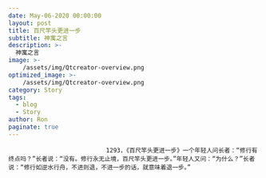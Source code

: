 ```yaml
---
date: May-06-2020 00:00:00
layout: post
title: 百尺竿头更进一步
subtitle: 神寓之言
description: >-
  神寓之言
image: >-
    /assets/img/Qtcreator-overview.png
optimized_image: >-
    /assets/img/Qtcreator-overview.png
category: Story
tags:
  - blog
  - Story
author: Ron
paginate: true
---
```


							　　1293，《百尺竿头更进一步》一个年轻人问长者：“修行有终点吗？”长者说：“没有。修行永无止境，百尺竿头更进一步。”年轻人又问：“为什么？”长者说：“修行如逆水行舟，不进则退，不进一步的话，就意味着退一步。”
							
							
						